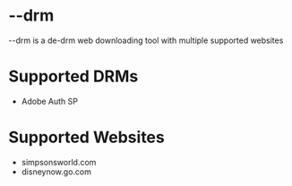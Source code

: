 # --drm
--drm is a de-drm web downloading tool with multiple supported websites

# Supported DRMs

* Adobe Auth SP

# Supported Websites

* simpsonsworld.com
* disneynow.go.com
